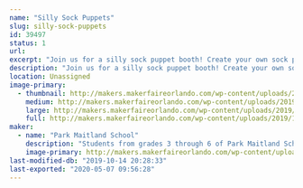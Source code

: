 ```yaml
---
name: "Silly Sock Puppets"
slug: silly-sock-puppets
id: 39497
status: 1
url: 
excerpt: "Join us for a silly sock puppet booth! Create your own sock puppet using recycled socks, buttons, beads, fabric, accessories, and more! Check out the display sock puppets created by 1st and 6th student teams from Park Maitland to gain inspiration for your ideas! "
description: "Join us for a silly sock puppet booth! Create your own sock puppet using recycled socks, buttons, beads, fabric, accessories, and more! Check out the display sock puppets created by 1st and 6th student teams from Park Maitland School to gain inspiration for your ideas! 6th Grade students will then guide attendees to use the Design Thinking process to transform a sock into their favorite characters from superheroes, to video game characters, to animals. Finally, take your new sock puppet creation with you to travel around the Maker Faire!  "
location: Unassigned
image-primary:
  - thumbnail: http://makers.makerfaireorlando.com/wp-content/uploads/2019/10/maxresdefault-150x150.jpg
    medium: http://makers.makerfaireorlando.com/wp-content/uploads/2019/10/maxresdefault-300x169.jpg
    large: http://makers.makerfaireorlando.com/wp-content/uploads/2019/10/maxresdefault-1024x576.jpg
    full: http://makers.makerfaireorlando.com/wp-content/uploads/2019/10/maxresdefault.jpg
maker:
  - name: "Park Maitland School"
    description: "Students from grades 3 through 6 of Park Maitland School take part in programmed Design Thinking classes twice a week. In their newly renovated Maker Space, students hone their 21st Century Skills of collaboration, problem solving, creativity, and critical thinking through project based learning. Students are encouraged to tinker and are taught the design process through different modes and hands-on learning experiences. Science, technology, engineering, the arts, and math all play a role in their learning! Students further share their learning to authentic audiences through showcases, hands-on exhibits, and by creating learning experiences for others."
    image-primary: http://makers.makerfaireorlando.com/wp-content/uploads/2018/09/PMS-Logo.jpg
last-modified-db: "2019-10-14 20:28:33"
last-exported: "2020-05-07 09:56:28"
---
```

